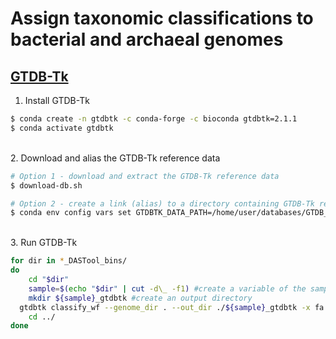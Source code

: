 # Assign taxonomic classifications to bacterial and archaeal genomes

## [GTDB-Tk](https://ecogenomics.github.io/GTDBTk/index.html)

1. Install GTDB-Tk

```bash
$ conda create -n gtdbtk -c conda-forge -c bioconda gtdbtk=2.1.1
$ conda activate gtdbtk
```

\
2. Download and alias the GTDB-Tk reference data

```bash
# Option 1 - download and extract the GTDB-Tk reference data
$ download-db.sh

# Option 2 - create a link (alias) to a directory containing GTDB-Tk reference data
$ conda env config vars set GTDBTK_DATA_PATH=/home/user/databases/GTDB_R207/release207_v2
```

\
3. Run GTDB-Tk

```bash
for dir in *_DASTool_bins/
do
	cd "$dir"
	sample=$(echo "$dir" | cut -d\_ -f1) #create a variable of the sample name from the directory name
	mkdir ${sample}_gtdbtk #create an output directory
  gtdbtk classify_wf --genome_dir . --out_dir ./${sample}_gtdbtk -x fa --cpus 20 #run GTDB-Tk classify workflow script
	cd ../
done
```
